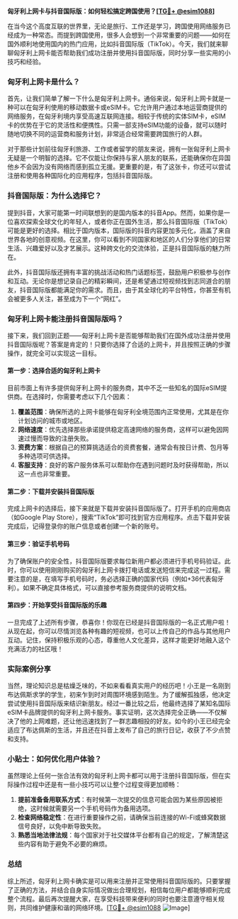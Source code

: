 **匈牙利上网卡与抖音国际版：如何轻松搞定跨国使用？[[TG💪+ @esim1088](https://t.me/s/esim1088)]**

在当今这个高度互联的世界里，无论是旅行、工作还是学习，跨国使用网络服务已经成为一种常态。而提到跨国使用，很多人会想到一个非常重要的问题——如何在国外顺利地使用国内的热门应用，比如抖音国际版（TikTok）。今天，我们就来聊聊匈牙利上网卡能否帮助我们成功注册并使用抖音国际版，同时分享一些实用的小技巧和经验。

### 匈牙利上网卡是什么？

首先，让我们简单了解一下什么是匈牙利上网卡。通俗来说，匈牙利上网卡就是一种可以在匈牙利使用的移动数据卡或eSIM卡。它允许用户通过本地运营商提供的网络服务，在匈牙利境内享受高速互联网连接。相较于传统的实体SIM卡，eSIM卡的优势在于它的灵活性和便携性。只需一部支持eSIM功能的设备，就可以随时随地切换不同的运营商和服务计划，非常适合经常需要跨国旅行的人群。

对于那些计划前往匈牙利旅游、工作或者留学的朋友来说，拥有一张匈牙利上网卡无疑是一个明智的选择。它不仅能让你保持与家人朋友的联系，还能确保你在异国他乡不会因为没有网络而感到孤立无援。更重要的是，有了这张卡，你还可以尝试注册和使用各种国际化的应用程序，包括抖音国际版。

### 抖音国际版：为什么选择它？

提到抖音，大家可能第一时间联想到的是国内版本的抖音App。然而，如果你是一位喜欢探索全球文化的年轻人，或者你正在国外生活，那么抖音国际版（TikTok）可能是更好的选择。相比于国内版本，国际版的抖音内容更加多元化，涵盖了来自世界各地的创意视频。在这里，你可以看到不同国家和地区的人们分享他们的日常生活、兴趣爱好以及才艺展示。这种跨文化的交流体验，正是抖音国际版的魅力所在。

此外，抖音国际版还拥有丰富的挑战活动和热门话题标签，鼓励用户积极参与创作和互动。无论你是想记录自己的精彩瞬间，还是希望通过短视频找到志同道合的朋友，抖音国际版都能满足你的需求。而且，由于其全球化的平台特性，你甚至有机会被更多人关注，甚至成为下一个“网红”。

### 匈牙利上网卡能注册抖音国际版吗？

接下来，我们回到正题——匈牙利上网卡是否能够帮助我们在国外成功注册并使用抖音国际版呢？答案是肯定的！只要你选择了合适的上网卡，并且按照正确的步骤操作，就完全可以实现这一目标。

#### 第一步：选择合适的匈牙利上网卡

目前市面上有许多提供匈牙利上网卡的服务商，其中不乏一些知名的国际eSIM提供商。在选择时，你需要考虑以下几个因素：

1. **覆盖范围**：确保所选的上网卡能够在匈牙利全境范围内正常使用，尤其是在你计划访问的城市或地区。
2. **网络速度**：优先选择那些承诺提供稳定高速网络的服务商，这样可以避免因网速过慢而导致的注册失败。
3. **资费方案**：根据自己的预算挑选适合的资费套餐，通常会有按日计费、包月等多种选项可供选择。
4. **客服支持**：良好的客户服务体系可以帮助你在遇到问题时及时获得帮助，所以这一点也非常重要。

#### 第二步：下载并安装抖音国际版

完成上网卡的选择后，接下来就是下载并安装抖音国际版了。打开手机的应用商店（如Google Play Store），搜索“TikTok”即可找到官方应用程序。点击下载并安装完成后，记得登录你的账户信息或者创建一个新的账号。

#### 第三步：验证手机号码

为了确保账户的安全性，抖音国际版要求每位新用户都必须进行手机号码验证。此时，你可以使用刚刚购买的匈牙利上网卡拨打电话或发送短信来完成这一过程。需要注意的是，在填写手机号码时，务必选择正确的国家代码（例如+36代表匈牙利）。如果不确定具体格式，可以直接参考服务商提供的说明文档。

#### 第四步：开始享受抖音国际版的乐趣

一旦完成了上述所有步骤，恭喜你！你现在已经是抖音国际版的一名正式用户啦！从现在起，你可以尽情浏览各种有趣的短视频，也可以上传自己的作品与其他用户互动。记住，保持积极乐观的心态，尊重他人文化差异，这样才能更好地融入这个充满活力的社区哦！

### 实际案例分享

当然，理论知识总是枯燥乏味的，不如来看看真实用户的经历吧！小王是一名刚到布达佩斯求学的学生，初来乍到时对周围环境感到陌生。为了缓解孤独感，他决定尝试使用抖音国际版来结识新朋友。经过一番比较之后，他最终选择了某知名国际eSIM卡品牌提供的匈牙利上网卡服务。事实证明，这次选择完全正确——不仅解决了他的上网难题，还让他迅速找到了一群志趣相投的好友。如今的小王已经完全适应了布达佩斯的生活，并且还在抖音上发布了自己的旅行日记，收获了不少点赞和支持。

### 小贴士：如何优化用户体验？

虽然理论上任何一张合法有效的匈牙利上网卡都可以用于注册抖音国际版，但在实际操作过程中还是有一些小技巧可以让整个过程变得更加顺畅：

1. **提前准备备用联系方式**：有时候第一次提交的信息可能会因为某些原因被拒绝，这时候就需要另一个手机号码作为备用选项。
2. **检查网络稳定性**：在进行重要操作之前，请确保当前连接的Wi-Fi或蜂窝数据信号良好，以免中断导致失败。
3. **熟悉当地法律法规**：每个国家对于社交媒体平台都有自己的规定，了解清楚这些内容有助于避免不必要的麻烦。

### 总结

综上所述，匈牙利上网卡确实是可以用来注册并正常使用抖音国际版的。只要掌握了正确的方法，并结合自身实际情况做出合理规划，相信每位用户都能够顺利完成整个流程。最后再次提醒大家，在享受科技带来便利的同时也要注意遵守相关规则，共同维护健康和谐的网络环境。[[TG💪+ @esim1088](https://t.me/s/esim1088) ![Image](https://i.postimg.cc/4NQfJmqS/Snipaste-2025-05-13-00-14-12.png)]